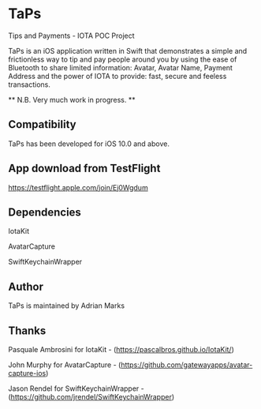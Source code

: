 # TaPs

Tips and Payments - IOTA POC Project

TaPs is an iOS application written in Swift that demonstrates a simple and frictionless way to tip and pay people around you by using the ease of Bluetooth to share limited information: Avatar, Avatar Name, Payment Address and the power of IOTA to provide: fast, secure and feeless transactions.

** N.B. Very much work in progress. **

## Compatibility

TaPs has been developed for iOS 10.0 and above.

## App download from TestFlight

https://testflight.apple.com/join/Ej0Wgdum

## Dependencies

IotaKit

AvatarCapture

SwiftKeychainWrapper


## Author

TaPs is maintained by Adrian Marks

## Thanks

Pasquale Ambrosini for IotaKit - (https://pascalbros.github.io/IotaKit/)

John Murphy for AvatarCapture - (https://github.com/gatewayapps/avatar-capture-ios)

Jason Rendel for SwiftKeychainWrapper - (https://github.com/jrendel/SwiftKeychainWrapper)
